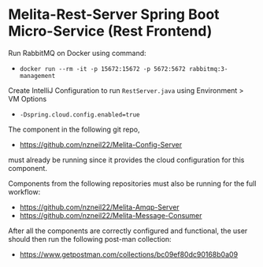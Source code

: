 # Melita-Rest-Server Spring Boot Micro-Service (Rest Frontend)

Run RabbitMQ on Docker using command:
* `docker run --rm -it -p 15672:15672 -p 5672:5672 rabbitmq:3-management`

Create IntelliJ Configuration to run `RestServer.java` using Environment > VM Options 
* `-Dspring.cloud.config.enabled=true`

The component in the following git repo,
* https://github.com/nzneil22/Melita-Config-Server

must already be running since it provides the cloud configuration for this component.

Components from the following repositories must also be running for the full workflow:
* https://github.com/nzneil22/Melita-Amqp-Server
* https://github.com/nzneil22/Melita-Message-Consumer

After all the components are correctly configured and functional, the user should then run the following post-man collection:
* https://www.getpostman.com/collections/bc09ef80dc90168b0a09
